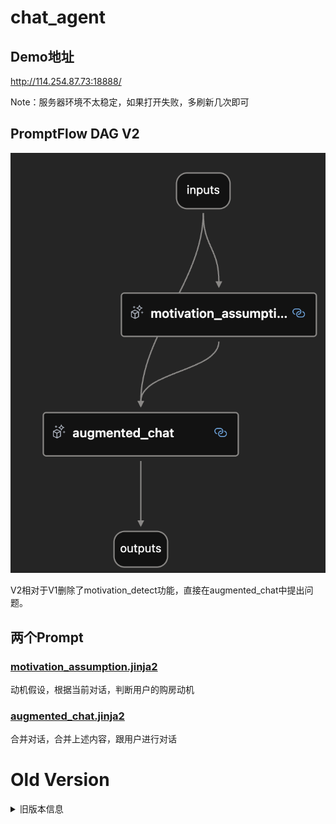 # chat_agent

## Demo地址

http://114.254.87.73:18888/

Note：服务器环境不太稳定，如果打开失败，多刷新几次即可


## PromptFlow DAG V2

![可选的图片描述](https://github.com/fisherMartyn/chat_agent/blob/main/PromotFlow-DAG-V2.png)

V2相对于V1删除了motivation_detect功能，直接在augmented_chat中提出问题。

## 两个Prompt

### <a href="https://github.com/fisherMartyn/chat_agent/blob/main/motivation_assumption.jinja2">motivation_assumption.jinja2 </a>
动机假设，根据当前对话，判断用户的购房动机

### <a href="https://github.com/fisherMartyn/chat_agent/blob/main/augmented_chat.jinja2">augmented_chat.jinja2</a>

合并对话，合并上述内容，跟用户进行对话


# Old Version
<details>
  <summary>旧版本信息</summary>
## PromptFlow DAG

![可选的图片描述](https://github.com/fisherMartyn/chat_agent/blob/main/PromotFlow-DAG.png)

## 三个prompt

### <a href="https://github.com/fisherMartyn/chat_agent/blob/main/motivation_assumption.jinja2">motivation_assumption.jinja2 </a>
动机假设，根据当前对话，判断用户的购房动机

### <a href="https://github.com/fisherMartyn/chat_agent/blob/main/motivation_detection.jinja2">motivation_detection.jinja2</a>
动机探测，主动提出问题，询问用户购房动机

### <a href="https://github.com/fisherMartyn/chat_agent/blob/main/augmented_chat.jinja2">augmented_chat.jinja2</a>

合并对话，合并上述内容，跟用户进行对话
</details>


